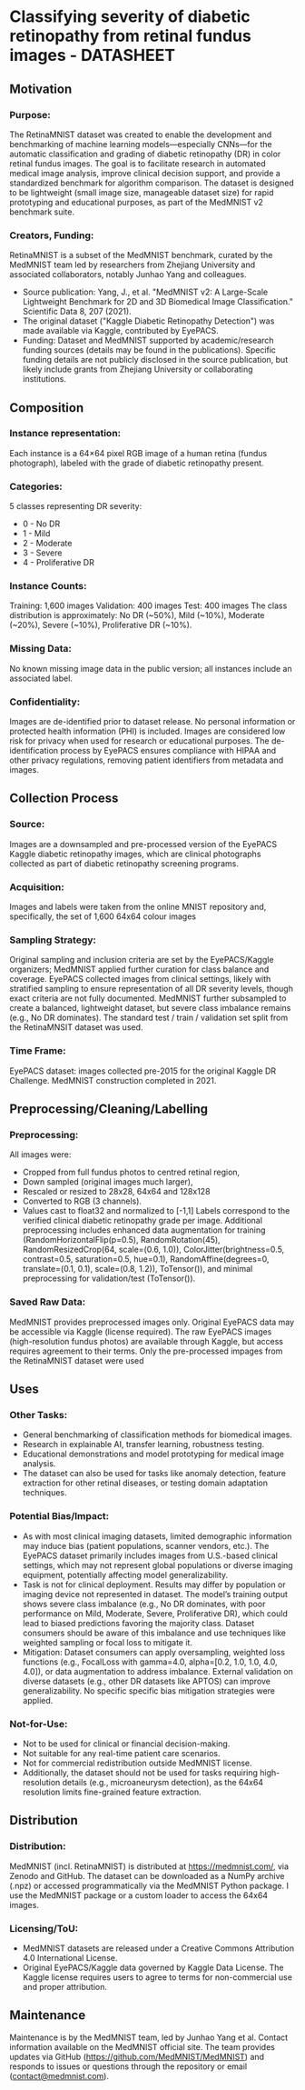 # Classifying severity of diabetic retinopathy from retinal fundus images - DATASHEET

## Motivation

### Purpose:

The RetinaMNIST dataset was created to enable the development and benchmarking of machine learning models—especially CNNs—for the automatic classification and grading of diabetic retinopathy (DR) in color retinal fundus images. The goal is to facilitate research in automated medical image analysis, improve clinical decision support, and provide a standardized benchmark for algorithm comparison. The dataset is designed to be lightweight (small image size, manageable dataset size) for rapid prototyping and educational purposes, as part of the MedMNIST v2 benchmark suite.

### Creators, Funding:

RetinaMNIST is a subset of the MedMNIST benchmark, curated by the MedMNIST team led by researchers from Zhejiang University and associated collaborators, notably Junhao Yang and colleagues.

* Source publication: Yang, J., et al. "MedMNIST v2: A Large-Scale Lightweight Benchmark for 2D and 3D Biomedical Image Classification." Scientific Data 8, 207 (2021).
* The original dataset ("Kaggle Diabetic Retinopathy Detection") was made available via Kaggle, contributed by EyePACS.
* Funding: Dataset and MedMNIST supported by academic/research funding sources (details may be found in the publications). Specific funding details are not publicly disclosed in the source publication, but likely include grants from Zhejiang University or collaborating institutions.

## Composition

### Instance representation:

Each instance is a 64×64 pixel RGB image of a human retina (fundus photograph), labeled with the grade of diabetic retinopathy present.

### Categories:

5 classes representing DR severity:

* 0 - No DR
* 1 - Mild
* 2 - Moderate
* 3 - Severe
* 4 - Proliferative DR

### Instance Counts:

Training: 1,600 images
Validation: 400 images
Test: 400 images
The class distribution is approximately: No DR (~50%), Mild (~10%), Moderate (~20%), Severe (~10%), Proliferative DR (~10%). 

### Missing Data:

No known missing image data in the public version; all instances include an associated label.

### Confidentiality:

Images are de-identified prior to dataset release. No personal information or protected health information (PHI) is included. Images are considered low risk for privacy when used for research or educational purposes. The de-identification process by EyePACS ensures compliance with HIPAA and other privacy regulations, removing patient identifiers from metadata and images.

## Collection Process

### Source:

Images are a downsampled and pre-processed version of the EyePACS Kaggle diabetic retinopathy images, which are clinical photographs collected as part of diabetic retinopathy screening programs.

### Acquisition:

Images and labels were taken from the online MNIST repository and, specifically, the set of 1,600 64x64 colour images

### Sampling Strategy:

Original sampling and inclusion criteria are set by the EyePACS/Kaggle organizers; MedMNIST applied further curation for class balance and coverage. EyePACS collected images from clinical settings, likely with stratified sampling to ensure representation of all DR severity levels, though exact criteria are not fully documented. MedMNIST further subsampled to create a balanced, lightweight dataset, but severe class imbalance remains (e.g., No DR dominates). The standard test / train / validation set split from the RetinaMNSIT dataset was used.

### Time Frame:

EyePACS dataset: images collected pre-2015 for the original Kaggle DR Challenge. MedMNIST construction completed in 2021.

## Preprocessing/Cleaning/Labelling

### Preprocessing:

All images were:

* Cropped from full fundus photos to centred retinal region,
* Down sampled (original images much larger),
* Rescaled or resized to 28x28, 64x64 and 128x128
* Converted to RGB (3 channels).
* Values cast to float32 and normalized to \[-1,1]
  Labels correspond to the verified clinical diabetic retinopathy grade per image. Additional preprocessing includes enhanced data augmentation for training (RandomHorizontalFlip(p=0.5), RandomRotation(45), RandomResizedCrop(64, scale=(0.6, 1.0)), ColorJitter(brightness=0.5, contrast=0.5, saturation=0.5, hue=0.1), RandomAffine(degrees=0, translate=(0.1, 0.1), scale=(0.8, 1.2)), ToTensor()), and minimal preprocessing for validation/test (ToTensor()). 

### Saved Raw Data:

MedMNIST provides preprocessed images only. Original EyePACS data may be accessible via Kaggle (license required). The raw EyePACS images (high-resolution fundus photos) are available through Kaggle, but access requires agreement to their terms. Only the pre-processed impages from the RetinaMNIST dataset were used

## Uses

### Other Tasks:

* General benchmarking of classification methods for biomedical images.
* Research in explainable AI, transfer learning, robustness testing.
* Educational demonstrations and model prototyping for medical image analysis.
* The dataset can also be used for tasks like anomaly detection, feature extraction for other retinal diseases, or testing domain adaptation techniques.

### Potential Bias/Impact:

* As with most clinical imaging datasets, limited demographic information may induce bias (patient populations, scanner vendors, etc.). The EyePACS dataset primarily includes images from U.S.-based clinical settings, which may not represent global populations or diverse imaging equipment, potentially affecting model generalizability.
* Task is not for clinical deployment. Results may differ by population or imaging device not represented in dataset. The model’s training output shows severe class imbalance (e.g., No DR dominates, with poor performance on Mild, Moderate, Severe, Proliferative DR), which could lead to biased predictions favoring the majority class. Dataset consumers should be aware of this imbalance and use techniques like weighted sampling or focal loss to mitigate it.
* Mitigation: Dataset consumers can apply oversampling, weighted loss functions (e.g., FocalLoss with gamma=4.0, alpha=\[0.2, 1.0, 1.0, 4.0, 4.0]), or data augmentation to address imbalance. External validation on diverse datasets (e.g., other DR datasets like APTOS) can improve generalizability. No specific  specific bias mitigation strategies were applied.

### Not-for-Use:

* Not to be used for clinical or financial decision-making.
* Not suitable for any real-time patient care scenarios.
* Not for commercial redistribution outside MedMNIST license.
* Additionally, the dataset should not be used for tasks requiring high-resolution details (e.g., microaneurysm detection), as the 64x64 resolution limits fine-grained feature extraction.

## Distribution

### Distribution:

MedMNIST (incl. RetinaMNIST) is distributed at https://medmnist.com/, via Zenodo and GitHub. The dataset can be downloaded as a NumPy archive (.npz) or accessed programmatically via the MedMNIST Python package. I use the MedMNIST package or a custom loader to access the 64x64 images.

### Licensing/ToU:

* MedMNIST datasets are released under a Creative Commons Attribution 4.0 International License.
* Original EyePACS/Kaggle data governed by Kaggle Data License. The Kaggle license requires users to agree to terms for non-commercial use and proper attribution.

## Maintenance

Maintenance is by the MedMNIST team, led by Junhao Yang et al. Contact information available on the MedMNIST official site. The team provides updates via GitHub (https://github.com/MedMNIST/MedMNIST) and responds to issues or questions through the repository or email (contact@medmnist.com).

